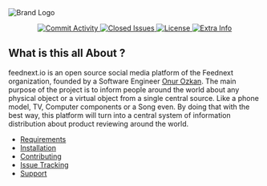 <div>
  <img src="https://raw.githubusercontent.com/feednext/feednext/master/server/public/logo-wide.png" alt="Brand Logo"/>

  <p align="center">
    <a href="https://github.com/feednext/feednext/commits/master">
      <img src="https://img.shields.io/github/commit-activity/m/feednext/feednext?style=flat-square" alt="Commit Activity" />
    <a/>
    <a href="https://github.com/feednext/feednext/issues?q=is%3Aissue+is%3Aclosed">
      <img src="https://img.shields.io/github/issues-closed-raw/feednext/feednext?style=flat-square&colorB=blue" alt="Closed Issues" />
    <a/>
    <a href="https://github.com/feednext/feednext/blob/master/COPYING">
      <img src="https://img.shields.io/github/license/feednext/feednext?style=flat-square&colorB=black" alt="License"/>
    </a>
    <a href="#">
      <img src="https://img.shields.io/badge/PRs-welcome-brightgreen?style=flat-square" alt="Extra Info"/>
    <a/>
  </p>

  ## What is this all About ?

  feednext.io is an open source social media platform of the Feednext organization, founded by a Software Engineer [Onur Ozkan](https://github.com/ozkanonur). The main purpose of the project is to inform people around the world about any physical object or a virtual object from a single central source. Like a phone model, TV, Computer components or a Song even. By doing that with the best way, this platform will turn into a central system of information distribution about product reviewing around the world.

  - [Requirements](https://github.com/feednext/feednext#requirements)
  - [Installation](https://github.com/feednext/feednext#installation)
  - [Contributing](https://github.com/feednext/feednext#contributing)
  - [Issue Tracking](https://github.com/feednext/feednext/issues)
  - [Support](https://github.com/feednext/feednext#support)

</div>
